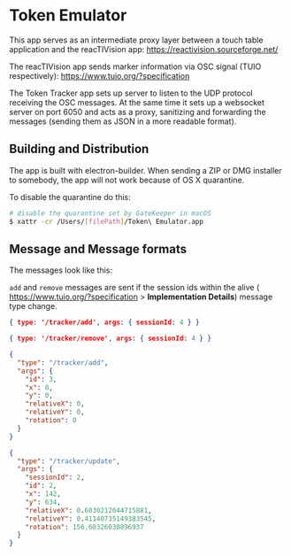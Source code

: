 # Token Emulator

This app serves as an intermediate proxy layer between a touch table application and the reacTIVision app: https://reactivision.sourceforge.net/

The reacTIVision app sends marker information via OSC signal (TUIO respectively): https://www.tuio.org/?specification

The Token Tracker app sets up server to listen to the UDP protocol receiving the OSC messages.
At the same time it sets up a websocket server on port 6050 and acts as a proxy, sanitizing and forwarding the messages (sending them as JSON in a more readable format).

## Building and Distribution

The app is built with electron-builder. When sending a ZIP or DMG installer to somebody, the app will not work because of OS X quarantine.

To disable the quarantine do this:

```bash
# disable the quarantine set by GateKeeper in macOS
$ xattr -cr /Users/[filePath]/Token\ Emulator.app
```

## Message and Message formats

The messages look like this:

`add` and `remove` messages are sent if the session ids within the alive ( https://www.tuio.org/?specification > **Implementation Details**) message type change.

```json
{ type: '/tracker/add', args: { sessionId: 4 } }

{ type: '/tracker/remove', args: { sessionId: 4 } }
```

```json
{
  "type": "/tracker/add",
  "args": {
    "id": 3,
    "x": 0,
    "y": 0,
    "relativeX": 0,
    "relativeY": 0,
    "rotation": 0
  }
}
```

```json
{
  "type": "/tracker/update",
  "args": {
    "sessionId": 2,
    "id": 2,
    "x": 142,
    "y": 634,
    "relativeX": 0.6030212044715881,
    "relativeY": 0.41140735149383545,
    "rotation": 156.60326030896937
  }
}
```
